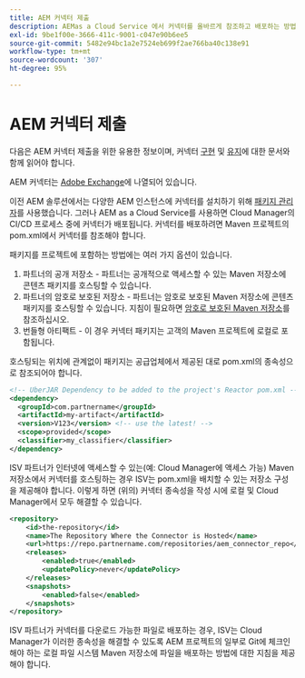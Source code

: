 ```yaml
---
title: AEM 커넥터 제출
description: AEMas a Cloud Service 에서 커넥터를 올바르게 참조하고 배포하는 방법에 대해 알아봅니다.
exl-id: 9be1f00e-3666-411c-9001-c047e90b6ee5
source-git-commit: 5482e94bc1a2e7524eb699f2ae766ba40c138e91
workflow-type: tm+mt
source-wordcount: '307'
ht-degree: 95%

---
```


AEM 커넥터 제출
===========================

다음은 AEM 커넥터 제출을 위한 유용한 정보이며, 커넥터 [구현](implement.md) 및 [유지](maintain.md)에 대한 문서와 함께 읽어야 합니다.

AEM 커넥터는 [Adobe Exchange](https://partners.adobe.com/exchangeprogram/experiencecloud)에 나열되어 있습니다.

이전 AEM 솔루션에서는 다양한 AEM 인스턴스에 커넥터를 설치하기 위해 [패키지 관리자](/help/implementing/developing/tools/package-manager.md)를 사용했습니다. 그러나 AEM as a Cloud Service를 사용하면 Cloud Manager의 CI/CD 프로세스 중에 커넥터가 배포됩니다. 커넥터를 배포하려면 Maven 프로젝트의 pom.xml에서 커넥터를 참조해야 합니다.

패키지를 프로젝트에 포함하는 방법에는 여러 가지 옵션이 있습니다.

1. 파트너의 공개 저장소 - 파트너는 공개적으로 액세스할 수 있는 Maven 저장소에 콘텐츠 패키지를 호스팅할 수 있습니다.
1. 파트너의 암호로 보호된 저장소 - 파트너는 암호로 보호된 Maven 저장소에 콘텐츠 패키지를 호스팅할 수 있습니다. 지침이 필요하면 [암호로 보호된 Maven 저장소](https://experienceleague.adobe.com/docs/experience-manager-cloud-service/implementing/using-cloud-manager/create-application-project/setting-up-project.html?lang=ko#password-protected-maven-repositories)를 참조하십시오.
1. 번들형 아티팩트 - 이 경우 커넥터 패키지는 고객의 Maven 프로젝트에 로컬로 포함됩니다.

호스팅되는 위치에 관계없이 패키지는 공급업체에서 제공된 대로 pom.xml의 종속성으로 참조되어야 합니다.

```xml
<!-- UberJAR Dependency to be added to the project's Reactor pom.xml -->
<dependency>
  <groupId>com.partnername</groupId>
  <artifactId>my-artifact</artifactId>
  <version>V123</version> <!-- use the latest! -->
  <scope>provided</scope>
  <classifier>my_classifier</classifier>
</dependency>
```

ISV 파트너가 인터넷에 액세스할 수 있는(예: Cloud Manager에 액세스 가능) Maven 저장소에서 커넥터를 호스팅하는 경우 ISV는 pom.xml을 배치할 수 있는 저장소 구성을 제공해야 합니다. 이렇게 하면 (위의) 커넥터 종속성을 작성 시에 로컬 및 Cloud Manager에서 모두 해결할 수 있습니다.

```xml
<repository>
    <id>the-repository</id>
    <name>The Repository Where the Connector is Hosted</name>
    <url>https://repo.partnername.com/repositories/aem_connector_repo</url>
    <releases>
        <enabled>true</enabled>
        <updatePolicy>never</updatePolicy>
    </releases>
    <snapshots>
        <enabled>false</enabled>
    </snapshots>
</repository>
```

ISV 파트너가 커넥터를 다운로드 가능한 파일로 배포하는 경우, ISV는 Cloud Manager가 이러한 종속성을 해결할 수 있도록 AEM 프로젝트의 일부로 Git에 체크인해야 하는 로컬 파일 시스템 Maven 저장소에 파일을 배포하는 방법에 대한 지침을 제공해야 합니다.

